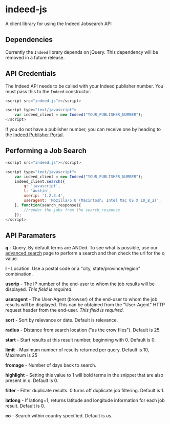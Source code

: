 # indeed-js

A client library for using the Indeed Jobsearch API


## Dependencies

Currently the `Indeed` library depends on jQuery. This dependency will be removed in a future release.

## API Credentials

The Indeed API needs to be called with your Indeed publisher number. You must pass this
to the `Indeed` constructor.

```javascript
<script src="indeed.js"></script>

<script type="text/javascript">
    var indeed_client = new Indeed("YOUR_PUBLISHER_NUMBER");
</script>
```

If you do not have a publisher number, you can receive one by heading to the
[Indeed Publisher Portal](https://ads.indeed.com/jobroll/xmlfeed).


## Performing a Job Search

```javascript
<script src="indeed.js"></script>

<script type="text/javascript">
    var indeed_client = new Indeed("YOUR_PUBLISHER_NUMBER");
    indeed_client.search({
        q: 'javascript',
        l: 'austin',
        userip: '1.2.3.4',
        useragent: 'Mozilla/5.0 (Macintosh; Intel Mac OS X 10_8_2)',
    }, function(search_response){
        //render the jobs from the search_response
    });
</script>
```

## API Paramaters

**q** - 
Query. By default terms are ANDed. To see what is possible, use our [advanced search](http://www.indeed.com/advanced_search) page to perform a search and then check the url for the q value.

**l** - 
Location. Use a postal code or a "city, state/province/region" combination.

**userip** - 
The IP number of the end-user to whom the job results will be displayed. *This field is required*.

**useragent** - 
The User-Agent (browser) of the end-user to whom the job results will be displayed. This can be obtained from the "User-Agent" HTTP request header from the end-user. *This field is required*.

**sort** - 
Sort by relevance or date. Default is relevance.

**radius** - 
Distance from search location ("as the crow flies"). Default is 25.

**start** - 
Start results at this result number, beginning with 0. Default is 0.

**limit** - 
Maximum number of results returned per query. Default is 10, Maximum is 25

**fromage** - 
Number of days back to search.

**highlight** - 
Setting this value to 1 will bold terms in the snippet that are also present in q. Default is 0.

**filter** - 
Filter duplicate results. 0 turns off duplicate job filtering. Default is 1.

**latlong** - 
If latlong=1, returns latitude and longitude information for each job result. Default is 0.

**co** - 
Search within country specified. Default is *us*.
